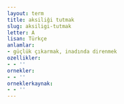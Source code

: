 ```yaml
---
layout: term
title: aksiliği tutmak
slug: aksiligi-tutmak
letter: A
lisan: Türkçe
anlamlar:
- güçlük çıkarmak, inadında direnmek
ozellikler:
- - ''
ornekler:
- - ''
orneklerkaynak:
- - ''
---
```

